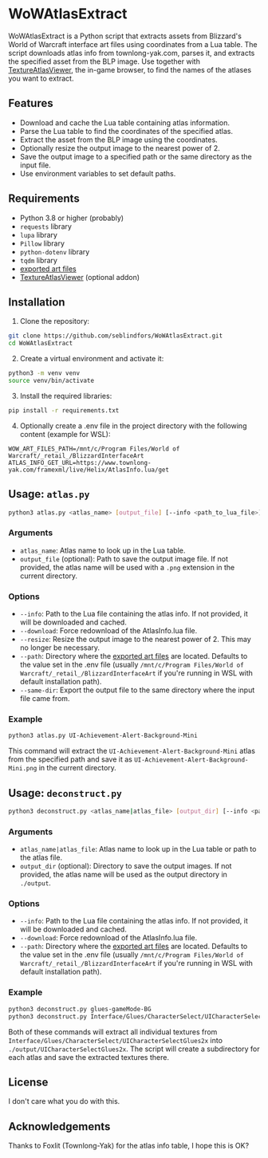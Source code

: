 # WoWAtlasExtract

WoWAtlasExtract is a Python script that extracts assets from Blizzard's World of Warcraft interface art files using coordinates from a Lua table. The script downloads atlas info from townlong-yak.com, parses it, and extracts the specified asset from the BLP image. Use together with [TextureAtlasViewer](https://www.curseforge.com/wow/addons/textureatlasviewer), the in-game browser, to find the names of the atlases you want to extract.

## Features

- Download and cache the Lua table containing atlas information.
- Parse the Lua table to find the coordinates of the specified atlas.
- Extract the asset from the BLP image using the coordinates.
- Optionally resize the output image to the nearest power of 2.
- Save the output image to a specified path or the same directory as the input file.
- Use environment variables to set default paths.

## Requirements

- Python 3.8 or higher (probably)
- `requests` library
- `lupa` library
- `Pillow` library
- `python-dotenv` library
- `tqdm` library
- [exported art files](https://warcraft.wiki.gg/wiki/Viewing_Blizzard%27s_interface_code)
- [TextureAtlasViewer](https://www.curseforge.com/wow/addons/textureatlasviewer) (optional addon)

## Installation

1. Clone the repository:

```sh
git clone https://github.com/seblindfors/WoWAtlasExtract.git
cd WoWAtlasExtract
```

2. Create a virtual environment and activate it:

```sh
python3 -m venv venv
source venv/bin/activate
```

3. Install the required libraries:

```sh
pip install -r requirements.txt
```

4. Optionally create a .env file in the project directory with the following content (example for WSL):

```plaintext
WOW_ART_FILES_PATH=/mnt/c/Program Files/World of Warcraft/_retail_/BlizzardInterfaceArt
ATLAS_INFO_GET_URL=https://www.townlong-yak.com/framexml/live/Helix/AtlasInfo.lua/get
```

## Usage: `atlas.py`

```sh
python3 atlas.py <atlas_name> [output_file] [--info <path_to_lua_file>] [--download] [--resize] [--path <path_to_art_files>] [--same-dir]
```

### Arguments

- `atlas_name`: Atlas name to look up in the Lua table.
- `output_file` (optional): Path to save the output image file. If not provided, the atlas name will be used with a `.png` extension in the current directory.

### Options

- `--info`: Path to the Lua file containing the atlas info. If not provided, it will be downloaded and cached.
- `--download`: Force redownload of the AtlasInfo.lua file.
- `--resize`: Resize the output image to the nearest power of 2. This may no longer be necessary.
- `--path`: Directory where the [exported art files](https://warcraft.wiki.gg/wiki/Viewing_Blizzard%27s_interface_code) are located. Defaults to the value set in the .env file (usually `/mnt/c/Program Files/World of Warcraft/_retail_/BlizzardInterfaceArt` if you're running in WSL with default installation path).
- `--same-dir`: Export the output file to the same directory where the input file came from.

### Example

```sh
python3 atlas.py UI-Achievement-Alert-Background-Mini
```

This command will extract the `UI-Achievement-Alert-Background-Mini` atlas from the specified path and save it as `UI-Achievement-Alert-Background-Mini.png` in the current directory.

## Usage: `deconstruct.py`

```sh
python3 deconstruct.py <atlas_name|atlas_file> [output_dir] [--info <path_to_lua_file>] [--download] [--path <path_to_art_files>]
```

### Arguments

- `atlas_name|atlas_file`: Atlas name to look up in the Lua table or path to the atlas file.
- `output_dir` (optional): Directory to save the output images. If not provided, the atlas name will be used as the output directory in `./output`.

### Options

- `--info`: Path to the Lua file containing the atlas info. If not provided, it will be downloaded and cached.
- `--download`: Force redownload of the AtlasInfo.lua file.
- `--path`: Directory where the [exported art files](https://warcraft.wiki.gg/wiki/Viewing_Blizzard%27s_interface_code) are located. Defaults to the value set in the .env file (usually `/mnt/c/Program Files/World of Warcraft/_retail_/BlizzardInterfaceArt` if you're running in WSL with default installation path).

### Example

```sh
python3 deconstruct.py glues-gameMode-BG
python3 deconstruct.py Interface/Glues/CharacterSelect/UICharacterSelectGlues2x
```

Both of these commands will extract all individual textures from `Interface/Glues/CharacterSelect/UICharacterSelectGlues2x` into `./output/UICharacterSelectGlues2x`. The script will create a subdirectory for each atlas and save the extracted textures there.

## License

I don't care what you do with this.

## Acknowledgements

Thanks to Foxlit (Townlong-Yak) for the atlas info table, I hope this is OK?